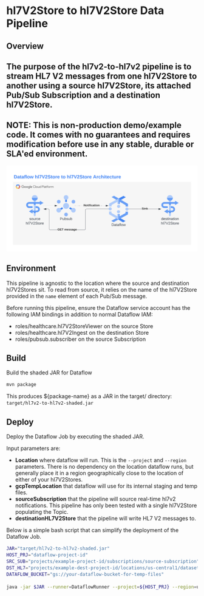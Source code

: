 # hl7V2Store to hl7V2Store Data Pipeline
## Overview
The purpose of the hl7v2-to-hl7v2 pipeline is to stream HL7 V2 messages
from one hl7V2Store to another using a source hl7V2Store, its attached Pub/Sub Subscription and a destination hl7V2Store.
---
**NOTE**:
This is non-production demo/example code. It comes with no
guarantees and requires modification before use in any stable, durable or SLA'ed environment.
---
![image](images/dataflow-hl7v2-to-hl7v2-architecture.png)

## Environment
This pipeline is agnostic to the location where the source and destination
hl7V2Stores sit. To read from source, it relies on the name of the hl7V2Store provided in the `name`
element of each Pub/Sub message.

Before running this pipeline, ensure the Dataflow service account has the following IAM
bindings in addition to normal Dataflow IAM:
- roles/healthcare.hl7V2StoreViewer on the source Store
- roles/healthcare.hl7V2Ingest on the destination Store
- roles/pubsub.subscriber on the source Subscription

## Build
Build the shaded JAR for Dataflow
```bash
mvn package
```

This produces ${package-name} as a JAR in the target/ directory: `target/hl7v2-to-hl7v2-shaded.jar`

## Deploy
Deploy the Dataflow Job by executing the shaded JAR.

Input parameters are:
- **Location** where dataflow will run. This is the `--project` and `--region` parameters. There is no dependency on the location dataflow runs, but generally place it in a region geographically close to the location of either of your hl7V2Stores.
- **gcpTempLocation** that dataflow will use for its internal staging and temp files.
- **sourceSubscription** that the pipeline will source real-time hl7v2 notifications. This pipeline has only been tested with a single hl7V2Store populating the Topic.
- **destinationHL7V2Store** that the pipeline will write HL7 V2 messages to.

Below is a simple bash script that can simplify the deployment of the Dataflow Job.

```bash
JAR="target/hl7v2-to-hl7v2-shaded.jar"
HOST_PRJ="dataflow-project-id"
SRC_SUB="projects/example-project-id/subscriptions/source-subscription"
DST_HL7="projects/example-dest-project-id/locations/us-central1/datasets/destination-dataset/hl7V2Stores/destination-store"
DATAFLOW_BUCKET="gs://your-dataflow-bucket-for-temp-files"

java -jar $JAR --runner=DataflowRunner --project=${HOST_PRJ} --region=us-central1 --gcpTempLocation=${DATAFLOW_BUCKET}/hl7v2-to-hl7v2/ --sourceSubscription="${SRC_SUB}" --destinationHL7V2Store="${DST_HL7}"
```

